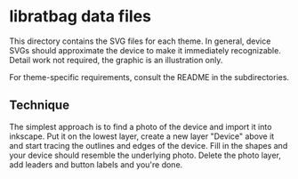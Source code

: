 libratbag data files
====================

This directory contains the SVG files for each theme. In general, device SVGs
should approximate the device to make it immediately recognizable. Detail work
not required, the graphic is an illustration only.

For theme-specific requirements, consult the README in the subdirectories.

Technique
---------

The simplest approach is to find a photo of the device and import it into
inkscape. Put it on the lowest layer, create a new layer "Device" above it
and start tracing the outlines and edges of the device. Fill in the shapes
and your device should resemble the underlying photo. Delete the photo
layer, add leaders and button labels and you're done.
